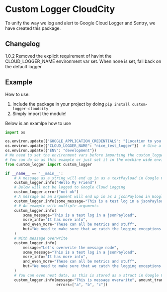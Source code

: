 # Custom Logger CloudCity

To unify the way we log and alert to Google Cloud Logger and Sentry, we have created this package.

## Changelog
1.0.2 Removed the explicit requirement of havint the CLOUD_LOGGER_NAME environment var set. 
        When none is set, fall back on the default logger


## Example

How to use:

1. Include the package in your project by doing `pip install custom-logger-cloudcity`
2. Simply import the module!

Below is an examlpe how to use

```python
import os

os.environ.update({"GOOGLE_APPLICATION_CREDENTIALS": "{Location to you Service account key}"})
os.environ.update({"CLOUD_LOGGER_NAME": "nice_test_logger"})  # Give a name the app will log to
os.environ.update({"ENV": "development"})
# We need to set the environment vars before importing the custom_logger
# You can do so as this example or just set it in the machine wide environment
from custom_logger import custom_logger

if __name__ == '__main__':
    # A message as a string will end up in as a textPayload in Google Cloud Logging
    custom_logger.info("Hello My Friend")
    # Below will not be logged to Google Cloud Logging
    custom_logger.error("not ok")
    # A message as an argument will end up in as a jsonPayload in Google Cloud Logging
    custom_logger.info(some_message="This is a test log in a jsonPayload")
    # # An example with multiple arguments
    custom_logger.info(
        some_message="This is a test log in a jsonPayload",
        more_info="It has more info",
        and_even_more="These can all be metrics and stuff",
        but="We need to make sure that we catch the logging exceptions and print the whole lot",
    )
    # With message overwrite
    custom_logger.info(
        message="Let's overwrite the message node",
        some_message="This is a test log in a jsonPayload",
        more_info="It has more info",
        and_even_more="These can all be metrics and stuff",
        but="We need to make sure that we catch the logging exceptions and print the whole lot",
    )
    # You can even nest data, as this is stored as a struct in Google Cloud Logging
    custom_logger.info(message="This is message overwrite", amount_transfered=10, amount_failed=10,
                       errors=["a", "b", "c"])

```